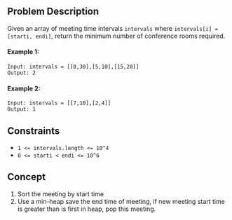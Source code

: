 ## Problem Description

Given an array of meeting time intervals `intervals` where `intervals[i] = [starti, endi]`, return the minimum number of conference rooms required.

#### Example 1:
```plaintext
Input: intervals = [[0,30],[5,10],[15,20]]
Output: 2
```
#### Example 2:
```plaintext
Input: intervals = [[7,10],[2,4]]
Output: 1
 ```

## Constraints

- `1 <= intervals.length <= 10^4`
- `0 <= starti < endi <= 10^6`

## Concept
1. Sort the meeting by start time
2. Use a min-heap save the end time of meeting, if new meeting start time is greater than is first in heap, pop this meeting.
